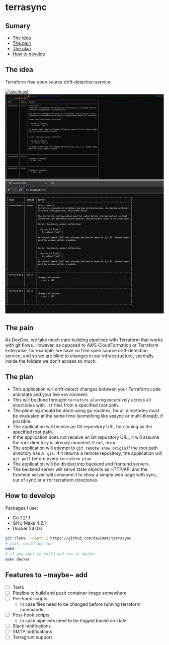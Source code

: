 # terrasync

## Sumary
- [The idea](#the-idea)
- [The pain](#the-pain)
- [The plan](#the-plan)
- [How to develop](#how-to-develop)

## The idea
Terraform free open source drift-detection service.

[![asciicast](https://asciinema.org/a/2tC6k7w6K5xKVAAzhUc6iplAk.svg)](https://asciinema.org/a/2tC6k7w6K5xKVAAzhUc6iplAk)
![2023-10-05-output-cli](./docs/imgs/2023-10-05-output-cli.png)
![2023-10-05-output-chrome](./docs/imgs/2023-10-05-output-chrome.png)

## The pain
As DevOps, we take much care building pipelines with Terraform that works with git flows. However, as opposed to AWS CloudFormation or Terraform Enterprise, for example, we have no free open source drift-detection service, and so we are blind to changes in our infraestructure, specially inside the folders we don't access so much.

## The plan
- This application will drift-detect changes between your Terraform code and state and your live environment.
- This will be done throught `terraform plan`ing recursively across all directories with `.tf` files from a specified root path.
- The planning should be done using go routines, for all directories must be evaluated  at the same time (something like assync or multi-thread), if possible.
- The application will receive an Git repository URL for cloning as the specified root path.
- If the application does not receive an Git repository URL, it will assume the root directory is already mounted. If not, error.
- The application will attempt to `git remote show origin` if the root path directory has a `.git`. If it returns a remote repository, the application will `git pull` before every `terraform plan`.
- The application will be divided into backend and frontend servers.
- The backend server will serve state objects as HTTP/API and the frontend server will consume it to show a simple web page with sync, out of sync or error terraform directories.

## How to develop

Packages I use:
- Go 1.21.1
- GNU Make 4.2.1
- Docker 24.0.6

```bash
git clone --depth 1 https://github.com/davimmt/terrasync
# init, build and run
make
# if you want to build and run in docker
make docker
```

## Features to ~maybe~ add
- [ ] Tests
- [ ] Pipeline to build and push container image somewhere
- [ ] Pre-hook scripts
    - In case files need to be changed before running terraform commands
- [ ] Post-hook scripts
    - In case pipelines need to be trigged based on state
- [ ] Slack notifications
- [ ] SMTP notifications
- [ ] Terragrunt support
